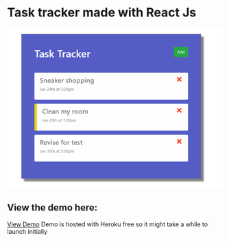 # Task tracker made with React Js

![preview of the task tracker](task_tracker_readme.png "What the task tracker looks like")

## View the demo here: 
[View Demo](https://task-tracker-awesomejackify.herokuapp.com/)
Demo is hosted with Heroku free so it might take a while to launch initially
